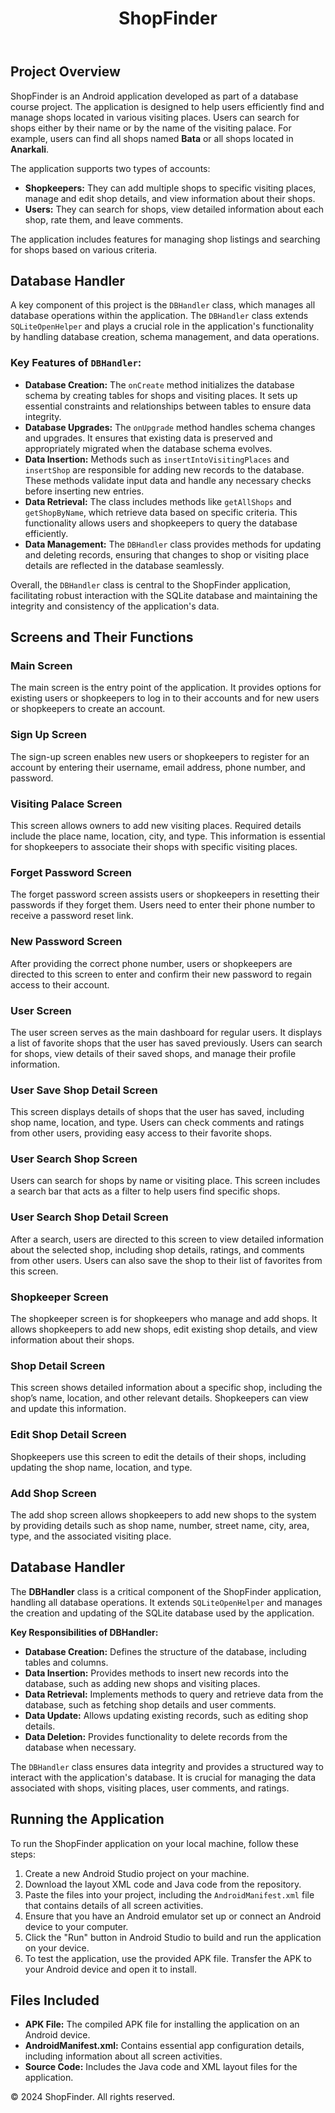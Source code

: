 <!DOCTYPE html>
<html lang="en">
<head>
    <meta charset="UTF-8">
    <meta name="viewport" content="width=device-width, initial-scale=1.0">
    
</head>
<body>
    <header>
        <div class="container">
            <h1>ShopFinder</h1>
        </div>
    </header>
    <div class="container">
        <div class="content">
            <h2>Project Overview</h2>
            <p>
            ShopFinder is an Android application developed as part of a database course project. The application is designed to help users efficiently find and manage shops located in various visiting places. Users can search for shops either by their name or by the name of the visiting palace. For example, users can find all shops named <strong>Bata</strong> or all shops located in <strong>Anarkali</strong>.
        </p>
        <p>
            The application supports two types of accounts:
        </p>
        <ul>
            <li><strong>Shopkeepers:</strong> They can add multiple shops to specific visiting places, manage and edit shop details, and view information about their shops.</li>
            <li><strong>Users:</strong> They can search for shops, view detailed information about each shop, rate them, and leave comments.</li>
        </ul>
        <p>
            The application includes features for managing shop listings and searching for shops based on various criteria.
        </p>

<h2>Database Handler</h2>
<p>
    A key component of this project is the <code>DBHandler</code> class, which manages all database operations within the application. The <code>DBHandler</code> class extends <code>SQLiteOpenHelper</code> and plays a crucial role in the application's functionality by handling database creation, schema management, and data operations.
</p>

<h3>Key Features of <code>DBHandler</code>:</h3>
<ul>
    <li><strong>Database Creation:</strong> The <code>onCreate</code> method initializes the database schema by creating tables for shops and visiting places. It sets up essential constraints and relationships between tables to ensure data integrity.</li>
    <li><strong>Database Upgrades:</strong> The <code>onUpgrade</code> method handles schema changes and upgrades. It ensures that existing data is preserved and appropriately migrated when the database schema evolves.</li>
    <li><strong>Data Insertion:</strong> Methods such as <code>insertIntoVisitingPlaces</code> and <code>insertShop</code> are responsible for adding new records to the database. These methods validate input data and handle any necessary checks before inserting new entries.</li>
    <li><strong>Data Retrieval:</strong> The class includes methods like <code>getAllShops</code> and <code>getShopByName</code>, which retrieve data based on specific criteria. This functionality allows users and shopkeepers to query the database efficiently.</li>
    <li><strong>Data Management:</strong> The <code>DBHandler</code> class provides methods for updating and deleting records, ensuring that changes to shop or visiting place details are reflected in the database seamlessly.</li>
</ul>
<p>
    Overall, the <code>DBHandler</code> class is central to the ShopFinder application, facilitating robust interaction with the SQLite database and maintaining the integrity and consistency of the application's data.
</p>

<h2>Screens and Their Functions</h2>

<h3>Main Screen</h3>
<p>
    The main screen is the entry point of the application. It provides options for existing users or shopkeepers to log in to their accounts and for new users or shopkeepers to create an account.
</p>

<h3>Sign Up Screen</h3>
<p>
    The sign-up screen enables new users or shopkeepers to register for an account by entering their username, email address, phone number, and password.
</p>

<h3>Visiting Palace Screen</h3>
<p>
    This screen allows owners to add new visiting places. Required details include the place name, location, city, and type. This information is essential for shopkeepers to associate their shops with specific visiting places.
</p>

<h3>Forget Password Screen</h3>
<p>
    The forget password screen assists users or shopkeepers in resetting their passwords if they forget them. Users need to enter their phone number to receive a password reset link.
</p>

<h3>New Password Screen</h3>
<p>
    After providing the correct phone number, users or shopkeepers are directed to this screen to enter and confirm their new password to regain access to their account.
</p>

<h3>User Screen</h3>
<p>
    The user screen serves as the main dashboard for regular users. It displays a list of favorite shops that the user has saved previously. Users can search for shops, view details of their saved shops, and manage their profile information.
</p>

<h3>User Save Shop Detail Screen</h3>
<p>
    This screen displays details of shops that the user has saved, including shop name, location, and type. Users can check comments and ratings from other users, providing easy access to their favorite shops.
</p>

<h3>User Search Shop Screen</h3>
<p>
    Users can search for shops by name or visiting place. This screen includes a search bar that acts as a filter to help users find specific shops.
</p>

<h3>User Search Shop Detail Screen</h3>
<p>
    After a search, users are directed to this screen to view detailed information about the selected shop, including shop details, ratings, and comments from other users. Users can also save the shop to their list of favorites from this screen.
</p>

<h3>Shopkeeper Screen</h3>
<p>
    The shopkeeper screen is for shopkeepers who manage and add shops. It allows shopkeepers to add new shops, edit existing shop details, and view information about their shops.
</p>

<h3>Shop Detail Screen</h3>
<p>
    This screen shows detailed information about a specific shop, including the shop’s name, location, and other relevant details. Shopkeepers can view and update this information.
</p>

<h3>Edit Shop Detail Screen</h3>
<p>
    Shopkeepers use this screen to edit the details of their shops, including updating the shop name, location, and type.
</p>

<h3>Add Shop Screen</h3>
<p>
    The add shop screen allows shopkeepers to add new shops to the system by providing details such as shop name, number, street name, city, area, type, and the associated visiting place.
</p>

<h2>Database Handler</h2>
<p>
    The <strong>DBHandler</strong> class is a critical component of the ShopFinder application, handling all database operations. It extends <code>SQLiteOpenHelper</code> and manages the creation and updating of the SQLite database used by the application.
</p>
<p>
    <strong>Key Responsibilities of DBHandler:</strong>
</p>
<ul>
    <li><strong>Database Creation:</strong> Defines the structure of the database, including tables and columns.</li>
    <li><strong>Data Insertion:</strong> Provides methods to insert new records into the database, such as adding new shops and visiting places.</li>
    <li><strong>Data Retrieval:</strong> Implements methods to query and retrieve data from the database, such as fetching shop details and user comments.</li>
    <li><strong>Data Update:</strong> Allows updating existing records, such as editing shop details.</li>
    <li><strong>Data Deletion:</strong> Provides functionality to delete records from the database when necessary.</li>
</ul>
<p>
    The <code>DBHandler</code> class ensures data integrity and provides a structured way to interact with the application's database. It is crucial for managing the data associated with shops, visiting places, user comments, and ratings.
</p>

<h2>Running the Application</h2>
<p>
    To run the ShopFinder application on your local machine, follow these steps:
</p>
<ol>
    <li>Create a new Android Studio project on your machine.</li>
    <li>Download the layout XML code and Java code from the repository.</li>
    <li>Paste the files into your project, including the <code>AndroidManifest.xml</code> file that contains details of all screen activities.</li>
    <li>Ensure that you have an Android emulator set up or connect an Android device to your computer.</li>
    <li>Click the "Run" button in Android Studio to build and run the application on your device.</li>
    <li>To test the application, use the provided APK file. Transfer the APK to your Android device and open it to install.</li>
</ol>

<h2>Files Included</h2>
<ul>
    <li><strong>APK File:</strong> The compiled APK file for installing the application on an Android device.</li>
    <li><strong>AndroidManifest.xml:</strong> Contains essential app configuration details, including information about all screen activities.</li>
    <li><strong>Source Code:</strong> Includes the Java code and XML layout files for the application.</li>
</ul>
</div>
</div>
<footer>
<p>© 2024 ShopFinder. All rights reserved.</p>
</footer>
</body>
</html>
